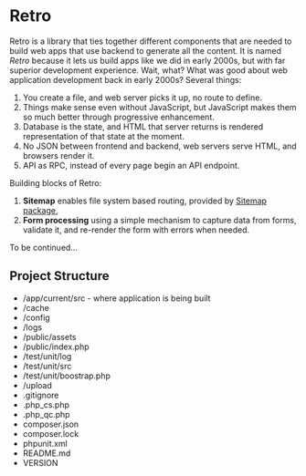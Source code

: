 # Retro

Retro is a library that ties together different components that are needed to build web apps that use backend to generate all the content. It is named *Retro* because it lets us build apps like we did in early 2000s, but with far superior development experience. Wait, what? What was good about web application development back in early 2000s? Several things:

1. You create a file, and web server picks it up, no route to define.
2. Things make sense even without JavaScript, but JavaScript makes them so much better through progressive enhancement.
3. Database is the state, and HTML that server returns is rendered representation of that state at the moment.
4. No JSON between frontend and backend, web servers serve HTML, and browsers render it.
5. API as RPC, instead of every page begin an API endpoint.

Building blocks of Retro:

1. **Sitemap** enables file system based routing, provided by [Sitemap package](https://github.com/activecollab/sitemap),
1. **Form processing** using a simple mechanism to capture data from forms, validate it, and re-render the form with errors when needed.

To be continued…

## Project Structure

* /app/current/src - where application is being built
* /cache
* /config
* /logs
* /public/assets
* /public/index.php
* /test/unit/log
* /test/unit/src
* /test/unit/boostrap.php
* /upload
* .gitignore
* .php_cs.php
* .php_qc.php
* composer.json
* composer.lock
* phpunit.xml
* README.md
* VERSION
